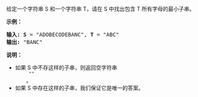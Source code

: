 <html>
 <body>
  <p>
   给定一个字符串 S 和一个字符串 T，请在 S 中找出包含 T 所有字母的最小子串。
  </p>
  <p>
   <strong>
    示例：
   </strong>
  </p>
  <pre><strong>输入: S</strong> = "ADOBECODEBANC", <strong>T</strong> = "ABC"
<strong>输出:</strong> "BANC"</pre>
  <p>
   <strong>
    说明：
   </strong>
  </p>
  <ul>
   <li>
    如果 S 中不存这样的子串，则返回空字符串
    <code>
     ""
    </code>
    。
   </li>
   <li>
    如果 S 中存在这样的子串，我们保证它是唯一的答案。
   </li>
  </ul>
 </body>
</html>